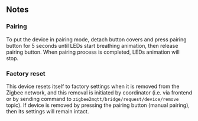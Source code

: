 <!-- Notes BEGIN: You can edit here. Add "## Notes" headline if not already present. -->
## Notes

### Pairing
To put the device in pairing mode, detach button covers and press pairing button for 5 seconds until LEDs start breathing animation, then release pairing button. When pairing process is completed, LEDs animation will stop.

### Factory reset
This device resets itself to factory settings when it is removed from the Zigbee network, and this removal is initiated by coordinator (i.e. via frontend or by sending command to `zigbee2mqtt/bridge/request/device/remove` topic). If device is removed by pressing the pairing button (manual pairing), then its settings will remain intact.
<!-- Notes END: Do not edit below this line -->
